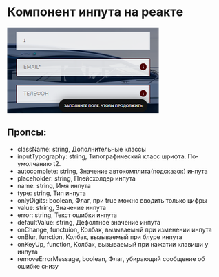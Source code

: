 # Компонент инпута на реакте

![ComponentScreenshot](./react-input-example.png?raw=true "Скриншот компонента инпута на реакте")

## Пропсы:
  - className: string, Дополнительные классы
  - inputTypography: string, Типографический класс шрифта. По-умолчанию t2.
  - autocomplete: string, Значение автокомплита(подсказок) инпута
  - placeholder: string, Плейсхолдер инпута
  - name: string, Имя инпута
  - type: string, Тип инпута
  - onlyDigits: boolean, Флаг, при true можно вводить только цифры
  - value: string, Значение инпута
  - error: string, Текст ошибки инпута
  - defaultValue: string, Дефолтное значение инпута
  - onChange, functuion, Колбак, вызываемый при изменении инпута
  - onBlur, function, Колбак, вызываемый при блуре инпута
  - onKeyUp, function, Колбак, вызываемый при нажатии клавиши у инпута
  - removeErrorMessage, boolean, Флаг, убирающий сообщение об ошибке снизу
